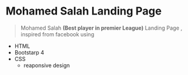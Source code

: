 # Mohamed Salah Landing Page
> Mohamed Salah **(Best player in premier League)** Landing Page , inspired from facebook
using 
- HTML
- Bootstarp 4
- CSS
  - reaponsive design
